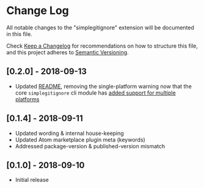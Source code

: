 # Change Log
All notable changes to the "simplegitignore" extension will be documented in this file.

Check [Keep a Changelog](http://keepachangelog.com/) for recommendations on how to structure this file,
and this project adheres to [Semantic Versioning](https://semver.org/spec/v2.0.0.html).

## [0.2.0] - 2018-09-13
- Updated [README](README.md), removing the single-platform warning now that the core `simplegitignore` cli module has [added support for multiple platforms](https://github.com/Thesephi/simplegitignore/blob/master/CHANGELOG.md#v020)

## [0.1.4] - 2018-09-11
- Updated wording & internal house-keeping
- Updated Atom marketplace plugin meta (keywords)
- Addressed package-version & published-version mismatch

## [0.1.0] - 2018-09-10
- Initial release
